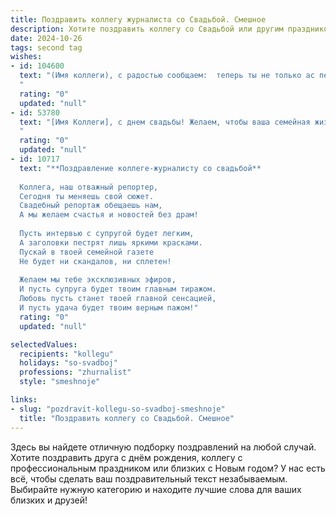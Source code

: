 ```yaml
---
title: Поздравить коллегу журналиста со Свадьбой. Смешное
description: Хотите поздравить коллегу со Свадьбой или другим праздником? Наш ИИ создаст незабываемое поздравление, а вы обязательно выделитесь среди других.  
date: 2024-10-26
tags: second tag
wishes:
- id: 104600
  text: "(Имя коллеги), с радостью сообщаем:  теперь ты не только ас пера, но и мастер семейного очага!  Желаем, чтобы ваш брак был таким же ярким и захватывающим, как лучшие репортажи, и чтобы  в нём всегда были только хорошие новости, а не сенсационные разоблачения!  Горько! (но в меру,  чтобы завтра на работу выйти бодрым и готовым к новым расследованиям!)
  "
  rating: "0"
  updated: "null"
- id: 53780
  text: "[Имя Коллеги], с днем свадьбы! Желаем, чтобы ваша семейная жизнь была полна ярких событий, интригующих подробностей и, конечно же, счастливых  финалов! Пусть ваш союз станет  лучшим материалом для ваших будущих шедевров!
  "
  rating: "0"
  updated: "null"
- id: 10717
  text: "**Поздравление коллеге-журналисту со свадьбой**
  
  Коллега, наш отважный репортер,
  Сегодня ты меняешь свой сюжет.
  Свадебный репортаж обещаешь нам,
  А мы желаем счастья и новостей без драм!
  
  Пусть интервью с супругой будет легким,
  А заголовки пестрят лишь яркими красками.
  Пускай в твоей семейной газете
  Не будет ни скандалов, ни сплетен!
  
  Желаем мы тебе эксклюзивных эфиров,
  И пусть супруга будет твоим главным тиражом.
  Любовь пусть станет твоей главной сенсацией,
  И пусть удача будет твоим верным пажом!"
  rating: "0"
  updated: "null"

selectedValues:
  recipients: "kollegu"
  holidays: "so-svadboj"
  professions: "zhurnalist"
  style: "smeshnoje"

links:
- slug: "pozdravit-kollegu-so-svadboj-smeshnoje"
  title: "Поздравить коллегу со Свадьбой. Смешное"
---
```


Здесь вы найдете отличную подборку поздравлений на любой случай.
Хотите поздравить друга с днём рождения, коллегу с профессиональным праздником или близких с Новым годом? У нас есть всё, чтобы сделать ваш поздравительный текст незабываемым. Выбирайте нужную категорию и находите лучшие слова для ваших близких и друзей!

